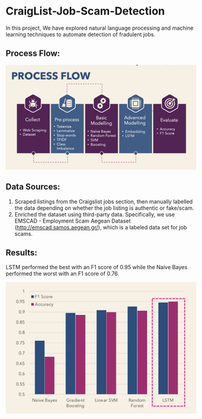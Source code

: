 # CraigList-Job-Scam-Detection
In this project, We have explored natural language processing and machine learning techniques to automate detection of fradulent jobs.

## Process Flow:

![alt text](https://github.com/sgoyanka10/CraigList-Job-Scam-Detection/blob/main/Other/process_flow.png)

## Data Sources:

1. Scraped listings from the Craigslist jobs section, then manually labelled the data depending on whether the job listing is authentic or fake/scam.
2. Enriched the dataset using third-party data. Specifically, we use EMSCAD - Employment Scam Aegean Dataset (http://emscad.samos.aegean.gr/), which is a labeled data set for job scams.

## Results:

LSTM performed the best with an F1 score of 0.95 while the Naive Bayes performed the worst with an F1 score of 0.76.

![alt text](https://github.com/sgoyanka10/CraigList-Job-Scam-Detection/blob/main/Other/results.png)
